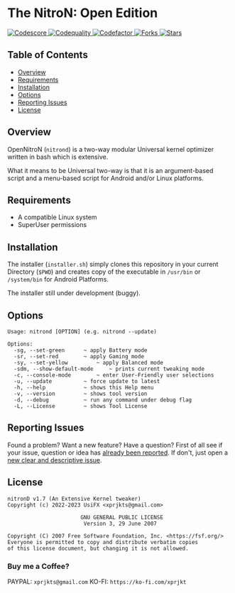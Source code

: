 # The NitroN: Open Edition

<a href="https://app.codiga.io/hub/project/34591/OpenNitroN/dashboard">
  <img src="https://api.codiga.io/project/34591/score/svg" alt="Codescore">
</a>

<a href="https://app.codiga.io/hub/project/34591/OpenNitroN/dashboard">
  <img src="https://api.codiga.io/project/34591/status/svg" alt="Codequality">
</a>

<a href="https://www.codefactor.io/repository/github/UsiFX/OpenNitroN">
  <img src="https://www.codefactor.io/repository/github/UsiFX/OpenNitroN/badge" alt="Codefactor">
</a>

<a href="https://github.com/UsiFX/OpenNitroN/fork">
  <img src="https://img.shields.io/github/forks/UsiFX/OpenNitroN.svg?logo=github" alt="Forks">
</a>

<a href="https://github.com/UsiFX/OpenNitroN/stargazers">
  <img src="https://img.shields.io/github/stars/UsiFX/OpenNitroN.svg?logo=github-sponsors" alt="Stars">
</a>


## Table of Contents

- [Overview](#overview)
- [Requirements](#requirements)
- [Installation](#installataion)
- [Options](#options)
- [Reporting Issues](#reporting-issues)
- [License](#license)

## Overview
OpenNitroN (`nitrond`) is a two-way modular Universal kernel 
optimizer written in bash which is extensive.

What it means to be Universal two-way is that it is
an argument-based script and a menu-based script for Android and/or Linux platforms.

## Requirements
- A compatible Linux system
- SuperUser permissions

## Installation
The installer (`installer.sh`) simply clones this repository
in your current Directory (`$PWD`) and creates copy of the executable
in `/usr/bin` or `/system/bin` for Android Platforms.

The installer still under development (buggy).

## Options
```
Usage: nitrond [OPTION] (e.g. nitrond --update)

Options:
  -sg, --set-green 		~ apply Battery mode
  -sr, --set-red 		~ apply Gaming mode
  -sy, --set-yellow 		~ apply Balanced mode
  -sdm, --show-default-mode 	~ prints current tweaking mode
  -c, --console-mode 		~ enter User-Friendly user selections
  -u, --update 			~ force update to latest
  -h, --help 			~ shows this Help menu
  -v, --version 		~ shows tool version
  -d, --debug 			~ run any command under debug flag
  -L, --License 		~ shows Tool License
```

## Reporting Issues

Found a problem? Want a new feature? Have a question?
First of all see if your issue, question or idea has [already been reported](https://github.com/UsiFX/OpenNitroN/issues?q=is%3Aissue). 
If don't, just open a [new clear and descriptive issue](https://github.com/UsiFX/OpenNitroN/issues/new/choose).

## License

```
nitronD v1.7 (An Extensive Kernel tweaker)
Copyright (c) 2022-2023 UsiFX <xprjkts@gmail.com>

                       GNU GENERAL PUBLIC LICENSE
                        Version 3, 29 June 2007

Copyright (C) 2007 Free Software Foundation, Inc. <https://fsf.org/>
Everyone is permitted to copy and distribute verbatim copies
of this license document, but changing it is not allowed.
```

### Buy me a Coffee?

PAYPAL: `xprjkts@gmail.com`
KO-FI: `https://ko-fi.com/xprjkt`
